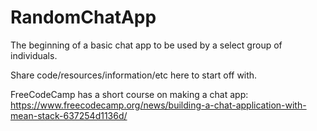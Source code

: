 # RandomChatApp

The beginning of a basic chat app to be used by a select group of individuals.

Share code/resources/information/etc here to start off with.

FreeCodeCamp has a short course on making a chat app: https://www.freecodecamp.org/news/building-a-chat-application-with-mean-stack-637254d1136d/
